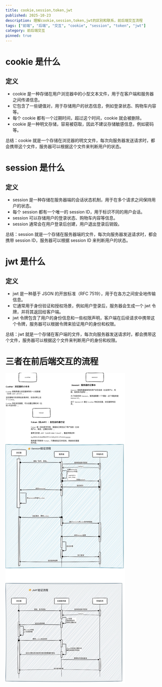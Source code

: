 ```yaml
---
title: cookie,session,token,jwt
published: 2025-10-23
description: 理解cookie,session,token,jwt的区别和联系，前后端交互流程
tags: ["前端", "后端", "交互", "cookie", "session", "token", "jwt"]
category: 前后端交互
pinned: true
---
```


# cookie 是什么

## 定义

- cookie 是一种存储在用户浏览器中的小型文本文件，用于在客户端和服务器之间传递信息。
- 它包含了一些键值对，用于存储用户的状态信息，例如登录状态、购物车内容等。
- 每个 cookie 都有一个过期时间，超过这个时间，cookie 就会被删除。
- cookie 是一种明文存储，容易被窃取，因此不建议存储敏感信息，例如密码等。

总结：cookie 就是一个存储在浏览器的明文文件，每次向服务器发送请求时，都会携带这个文件，服务器可以根据这个文件来判断用户的状态。

# session 是什么

## 定义

- session 是一种存储在服务器端的会话状态机制，用于在多个请求之间保持用户的状态。
- 每个 session 都有一个唯一的 session ID，用于标识不同的用户会话。
- session 可以存储用户的登录状态、购物车内容等信息。
- session 通常会在用户登录后创建，用户退出登录后销毁。

总结：session 就是一个存储在服务器端的文件，每次向服务器发送请求时，都会携带 session ID，服务器可以根据 session ID 来判断用户的状态。

# jwt 是什么

## 定义

- jwt 是一种基于 JSON 的开放标准（RFC 7519），用于在各方之间安全地传输信息。
- 它通常用于身份验证和授权场景，例如用户登录后，服务器会生成一个 jwt 令牌，并将其返回给客户端。
- jwt 令牌包含了用户的身份信息和一些权限声明，客户端在后续请求中携带这个令牌，服务器可以根据令牌来验证用户的身份和权限。

总结：jwt 就是一个存储在客户端的文件，每次向服务器发送请求时，都会携带这个文件，服务器可以根据这个文件来判断用户的身份和权限。

# 三者在前后端交互的流程

![流程](./后端安全验证流程.jpg)
